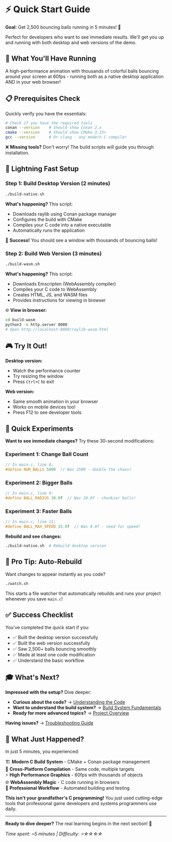 # ⚡ Quick Start Guide

**Goal:** Get 2,500 bouncing balls running in 5 minutes! 🏀

Perfect for developers who want to see immediate results. We'll get you up and running with both desktop and web versions of the demo.

## 🎯 What You'll Have Running

A high-performance animation with thousands of colorful balls bouncing around your screen at 60fps - running both as a native desktop application AND in your web browser!

## 📋 Prerequisites Check

Quickly verify you have the essentials:

```bash
# Check if you have the required tools
conan --version    # Should show Conan 2.x
cmake --version    # Should show CMake 3.15+
gcc --version      # Or clang - any modern C compiler
```

❌ **Missing tools?** Don't worry! The build scripts will guide you through installation.

## 🚀 Lightning Fast Setup

### Step 1: Build Desktop Version (2 minutes)

```bash
./build-native.sh
```

**What's happening?** This script:
- Downloads raylib using Conan package manager
- Configures the build with CMake
- Compiles your C code into a native executable
- Automatically runs the application

🎉 **Success!** You should see a window with thousands of bouncing balls!

### Step 2: Build Web Version (3 minutes)

```bash
./build-wasm.sh
```

**What's happening?** This script:
- Downloads Emscripten (WebAssembly compiler)
- Compiles your C code to WebAssembly
- Creates HTML, JS, and WASM files
- Provides instructions for viewing in browser

🌐 **View in browser:**
```bash
cd build-wasm
python3 -m http.server 8080
# Open http://localhost:8080/raylib-wasm.html
```

## 🎮 Try It Out!

**Desktop version:**
- Watch the performance counter
- Try resizing the window
- Press `Ctrl+C` to exit

**Web version:**
- Same smooth animation in your browser
- Works on mobile devices too!
- Press F12 to see developer tools

## 🧪 Quick Experiments

**Want to see immediate changes?** Try these 30-second modifications:

### Experiment 1: Change Ball Count
```c
// In main.c, line 8:
#define NUM_BALLS 5000  // Was 2500 - double the chaos!
```

### Experiment 2: Bigger Balls
```c
// In main.c, line 9:
#define BALL_RADIUS 30.0f  // Was 20.0f - chunkier balls!
```

### Experiment 3: Faster Balls
```c
// In main.c, line 11:
#define BALL_MAX_SPEED 15.0f  // Was 8.0f - need for speed!
```

**Rebuild and see changes:**
```bash
./build-native.sh  # Rebuild desktop version
```

## 🔄 Pro Tip: Auto-Rebuild

Want changes to appear instantly as you code?

```bash
./watch.sh
```

This starts a file watcher that automatically rebuilds and runs your project whenever you save `main.c`!

## ✅ Success Checklist

You've completed the quick start if you:

- ✅ Built the desktop version successfully
- ✅ Built the web version successfully  
- ✅ Saw 2,500+ balls bouncing smoothly
- ✅ Made at least one code modification
- ✅ Understand the basic workflow

## 🎓 What's Next?

**Impressed with the setup?** Dive deeper:

- **Curious about the code?** → [Understanding the Code](03-understanding-the-code.md)
- **Want to understand the build system?** → [Build System Fundamentals](04-build-system-fundamentals.md)
- **Ready for more advanced topics?** → [Project Overview](02-project-overview.md)

**Having issues?** → [Troubleshooting Guide](troubleshooting.md)

## 🤔 What Just Happened?

In just 5 minutes, you experienced:

🏗️ **Modern C Build System** - CMake + Conan package management  
🎯 **Cross-Platform Compilation** - Same code, multiple targets  
⚡ **High Performance Graphics** - 60fps with thousands of objects  
🌐 **WebAssembly Magic** - C code running in browsers  
🔄 **Professional Workflow** - Automated building and testing  

**This isn't your grandfather's C programming!** You just used cutting-edge tools that professional game developers and systems programmers use daily.

---

**Ready to dive deeper?** The real learning begins in the next section! 🚀

*Time spent: ~5 minutes | Difficulty: ⭐☆☆☆☆*